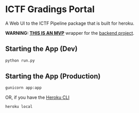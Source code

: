# ICTF Gradings Portal

A Web UI to the ICTF Pipeline package that is built for heroku.

**WARNING: [THIS IS AN MVP](https://www.wikiwand.com/en/Minimum_viable_product)** wrapper for the [backend project](https://github.com/rlongo/ictf-gradings-paperwork).

## Starting the App (Dev)
```bash
python run.py
```

## Starting the App (Production)
```bash
gunicorn app:app
```

OR, if you have the [Heroku CLI](https://devcenter.heroku.com/articles/heroku-cli)
```bash
heroku local
```
